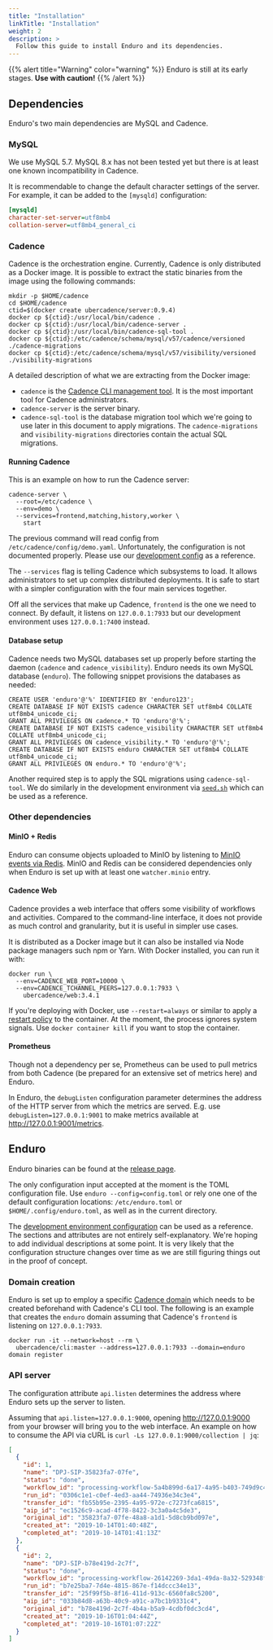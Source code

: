 ```yaml
---
title: "Installation"
linkTitle: "Installation"
weight: 2
description: >
  Follow this guide to install Enduro and its dependencies.
---
```


{{% alert title="Warning" color="warning" %}}
Enduro is still at its early stages. **Use with caution!**
{{% /alert %}}

## Dependencies

Enduro's two main dependencies are MySQL and Cadence.

### MySQL

We use MySQL 5.7. MySQL 8.x has not been tested yet but there is at least one
known incompatibility in Cadence.

It is recommendable to change the default character settings of the server. For
example, it can be added to the `[mysqld]` configuration:

```ini
[mysqld]
character-set-server=utf8mb4
collation-server=utf8mb4_general_ci
```

### Cadence

Cadence is the orchestration engine. Currently, Cadence is only distributed as a
Docker image. It is possible to extract the static binaries from the image using
the following commands:

    mkdir -p $HOME/cadence
    cd $HOME/cadence
    ctid=$(docker create ubercadence/server:0.9.4)
    docker cp ${ctid}:/usr/local/bin/cadence .
    docker cp ${ctid}:/usr/local/bin/cadence-server .
    docker cp ${ctid}:/usr/local/bin/cadence-sql-tool .
    docker cp ${ctid}:/etc/cadence/schema/mysql/v57/cadence/versioned ./cadence-migrations
    docker cp ${ctid}:/etc/cadence/schema/mysql/v57/visibility/versioned ./visibility-migrations

A detailed description of what we are extracting from the Docker image:

* `cadence` is the [Cadence CLI management tool][cadence-cli]. It is the most
  important tool for Cadence administrators.
* `cadence-server` is the server binary.
* `cadence-sql-tool` is the database migration tool which we're going to use
  later in this document to apply migrations. The `cadence-migrations` and
  `visibility-migrations` directories contain the actual SQL migrations.

#### Running Cadence

This is an example on how to run the Cadence server:

    cadence-server \
      --root=/etc/cadence \
      --env=demo \
      --services=frontend,matching,history,worker \
        start

The previous command will read config from `/etc/cadence/config/demo.yaml`.
Unfortunately, the configuration is not documented properly. Please use our
[development config][development-config] as a reference.

The `--services` flag is telling Cadence which subsystems to load. It allows
administrators to set up complex distributed deployments. It is safe to start
with a simpler configuration with the four main services together.

Off all the services that make up Cadence, `frontend` is the one we need to
connect. By default, it listens on `127.0.0.1:7933` but our development
environment uses `127.0.0.1:7400` instead.

#### Database setup

Cadence needs two MySQL databases set up properly before starting the daemon
(`cadence` and `cadence_visibility`). Enduro needs its own MySQL database
(`enduro`). The following snippet provisions the databases as needed:

```mysql
CREATE USER 'enduro'@'%' IDENTIFIED BY 'enduro123';
CREATE DATABASE IF NOT EXISTS cadence CHARACTER SET utf8mb4 COLLATE utf8mb4_unicode_ci;
GRANT ALL PRIVILEGES ON cadence.* TO 'enduro'@'%';
CREATE DATABASE IF NOT EXISTS cadence_visibility CHARACTER SET utf8mb4 COLLATE utf8mb4_unicode_ci;
GRANT ALL PRIVILEGES ON cadence_visibility.* TO 'enduro'@'%';
CREATE DATABASE IF NOT EXISTS enduro CHARACTER SET utf8mb4 COLLATE utf8mb4_unicode_ci;
GRANT ALL PRIVILEGES ON enduro.* TO 'enduro'@'%';
```

Another required step is to apply the SQL migrations using `cadence-sql-tool`.
We do similarly in the development environment via [`seed.sh`][cadence-dbseed]
which can be used as a reference.

### Other dependencies

#### MinIO + Redis

Enduro can consume objects uploaded to MinIO by listening to [MinIO events via
Redis][minio-redis-access]. MinIO and Redis can be considered dependencies only
when Enduro is set up with at least one ``watcher.minio`` entry.

#### Cadence Web

Cadence provides a web interface that offers some visibility of workflows and
activities. Compared to the command-line interface, it does not provide as much
control and granularity, but it is useful in simpler use cases.

It is distributed as a Docker image but it can also be installed via Node
package managers such npm or Yarn. With Docker installed, you can run it with:

    docker run \
      --env=CADENCE_WEB_PORT=10000 \
      --env=CADENCE_TCHANNEL_PEERS=127.0.0.1:7933 \
        ubercadence/web:3.4.1

If you're deploying with Docker, use  `--restart=always` or similar to apply a
[restart policy][docker-restart-policy] to the container. At the moment, the
process ignores system signals. Use `docker container kill` if you want to stop
the container.

#### Prometheus

Though not a dependency per se, Prometheus can be used to pull metrics from
both Cadence (be prepared for an extensive set of metrics here) and Enduro.

In Enduro, the `debugListen` configuration parameter determines the address of
the HTTP server from which the metrics are served. E.g. use
`debugListen=127.0.0.1:9001` to make metrics available at
http://127.0.0.1:9001/metrics.

## Enduro

Enduro binaries can be found at the [release page][enduro-release-page].

The only configuration input accepted at the moment is the TOML configuration
file. Use `enduro --config=config.toml` or rely one one of the default
configuration locations: `/etc/enduro.toml` or `$HOME/.config/enduro.toml`, as
well as in the current directory.

The [development environment configuration][enduro-config] can be used as a
reference. The sections and attributes are not entirely self-explanatory. We're
hoping to add individual descriptions at some point. It is very likely that the
configuration structure changes over time as we are still figuring things out in
the proof of concept.

### Domain creation

Enduro is set up to employ a specific [Cadence domain][cadence-domain] which
needs to be created beforehand with Cadence's CLI tool. The following is an
example that creates the `enduro` domain assuming that Cadence's `frontend` is
listening on `127.0.0.1:7933`.

    docker run -it --network=host --rm \
      ubercadence/cli:master --address=127.0.0.1:7933 --domain=enduro domain register

### API server

The configuration attribute `api.listen` determines the address where Enduro
sets up the server to listen.

Assuming that `api.listen=127.0.0.1:9000`, opening http://127.0.0.1:9000 from
your browser will bring you to the web interface. An example on how to consume
the API via cURL is `curl -Ls 127.0.0.1:9000/collection | jq`:

```json
[
  {
    "id": 1,
    "name": "DPJ-SIP-35823fa7-07fe",
    "status": "done",
    "workflow_id": "processing-workflow-5a4b899d-6a17-4a95-b403-749d9c4f1e81",
    "run_id": "0306c1e1-c0ef-4ed3-aa44-74936e34c3e4",
    "transfer_id": "fb55b95e-2395-4a95-972e-c7273fca6815",
    "aip_id": "ec1526c9-acad-4f78-8422-3c3a0a4c5de3",
    "original_id": "35823fa7-07fe-48a8-a1d1-5d8cb9bd097e",
    "created_at": "2019-10-14T01:40:48Z",
    "completed_at": "2019-10-14T01:41:13Z"
  },
  {
    "id": 2,
    "name": "DPJ-SIP-b78e419d-2c7f",
    "status": "done",
    "workflow_id": "processing-workflow-26142269-3da1-49da-8a32-529348f73fe3",
    "run_id": "b7e25ba7-7d4e-4815-867e-f14dccc34e13",
    "transfer_id": "25f99f5b-8f16-411d-913c-6560fa8c5200",
    "aip_id": "033b84d8-a63b-40c9-a91c-a7bc1b9331c4",
    "original_id": "b78e419d-2c7f-4b4a-b5a9-4cdbf0dc3cd4",
    "created_at": "2019-10-16T01:04:44Z",
    "completed_at": "2019-10-16T01:07:22Z"
  }
]
```


[cadence-deployment]: https://github.com/uber/cadence/tree/master/docker
[cadence-dbseed]: https://github.com/artefactual-labs/enduro/blob/main/hack/cadence/seed.sh
[cadence-cli]: https://cadenceworkflow.io/docs/08_cli
[cadence-domain]: https://cadenceworkflow.io/docs/04_glossary#domain
[development-config]: https://github.com/artefactual-labs/enduro/blob/main/hack/cadence/config.yml
[minio-redis-access]: https://docs.min.io/docs/minio-bucket-notification-guide.html#Redis
[docker-restart-policy]: https://docs.docker.com/config/containers/start-containers-automatically/#use-a-restart-policy
[enduro-release-page]: https://github.com/artefactual-labs/enduro/releases
[enduro-config]: https://github.com/artefactual-labs/enduro/blob/main/enduro.toml
